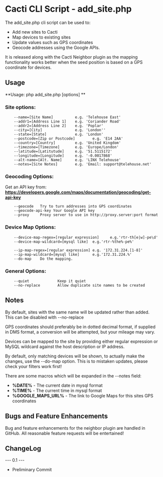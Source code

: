 # Cacti CLI Script - add_site.php

The add_site.php cli script can be used to:

* Add new sites to Cacti
* Map devices to existing sites
* Update values such as GPS coordinates
* Geocode addresses using the Google APIs.

It is released along with the Cacti Neighbor plugin as the mapping functionality works better when the seed position is based on a GPS coordinate for devices.

## Usage

**Usage: php add_site.php [options] **

### Site options:
```
    --name=[Site Name]          e.g. 'Telehouse East'
    --addr1=[Address Line 1]    e.g. 'Coriander Road'
    --addr2=[Address Line 2]    e.g. 'Poplar'
    --city=[City]               e.g. 'London''
    --state=[State]             e.g. 'London'
    --postcode=[Zip or Postcode]        e.g. 'E14 2AA'
    --country=[Country]         e.g. 'United Kingdom'
    --timezone=[Timezone]       e.g. 'Europe/London'
    --latitude=[Latitutude]     e.g. '51.5115172'
    --longitude=[Longitude]     e.g. '-0.0017868'
    --alt-name=[Alt. Name]      e.g. 'LINX Telehouse'
    --notes=[Site Notes]        e.g. 'Email: support@telehouse.net'
```
### Geocoding Options:
Get an API key from: **https://developers.google.com/maps/documentation/geocoding/get-api-key**
```
    --geocode   Try to turn addresses into GPS coordinates
    --geocode-api-key Your Google API key
    --proxy     Proxy server to use in http://proxy.server:port format

```
### Device Map Options:
```
    --device-map-regex=[regular expression]     e.g.'rtr-th[e|w]-pe\d'
    --device-map-wildcard=[mysql like]  e.g.'rtr-%the%-pe%'

    --ip-map-regex=[regular expression] e.g. '172.31.224.[1-8]'
    --ip-map-wildcard=[mysql like]      e.g.'172.31.224.%'
    --do-map    Do the mapping.
```
### General Options:
```
    --quiet             Keep it quiet
    --no-replace        Allow duplicate site names to be created
```
## Notes

By default, sites with the same name will be updated rather than added.
This can be disabled with --no-replace

GPS coordinates should preferably be in dotted decimal format,
if supplied in DMS format, a conversion will be attempted, but
your mileage may vary.

Devices can be mapped to the site by providing either regular expression
or MySQL wildcard against the host description or IP address.

By default, only matching devices will be shown, to actually make
the changes, use the --do-map option. This is to mistaken updates,
please check your filters work first!

There are some macros which will be expanded in the --notes field:

* **%DATE%** - The current date in mysql format
* **%TIME%** - The current time in mysql format
* **%GOOGLE_MAPS_URL%** - The link to Google Maps for this sites GPS coordinates

## Bugs and Feature Enhancements
   
Bug and feature enhancements for the neighbor plugin are handled in GitHub.
All reasonable feature requests will be entertained!

## ChangeLog

--- 0.1 ---
* Preliminary Commit
